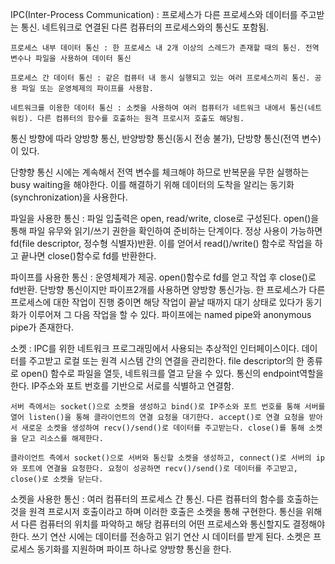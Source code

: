IPC(Inter-Process Communication) : 프로세스가 다른 프로세스와 데이터를 주고받는 통신. 네트워크로 연결된 다른 컴퓨터의 프로세스와의 통신도 포함됨.

    프로세스 내부 데이터 통신 : 한 프로세스 내 2개 이상의 스레드가 존재할 때의 통신. 전역 변수나 파일을 사용하여 데이터 통신

    프로세스 간 데이터 통신 : 같은 컴퓨터 내 동시 실행되고 있는 여러 프로세스끼리 통신. 공용 파일 또는 운영체제의 파이프를 사용함.

    네트워크를 이용한 데이터 통신 : 소켓을 사용하여 여러 컴퓨터가 네트워크 내에서 통신(네트워킹). 다른 컴퓨터의 함수를 호출하는 원격 프로시저 호출도 해당됨.

통신 방향에 따라 양방향 통신, 반양방향 통신(동시 전송 불가), 단방향 통신(전역 변수)이 있다.

단향향 통신 시에는 계속해서 전역 변수를 체크해야 하므로 반복문을 무한 실행하는 busy waiting을 해야한다. 이를 해결하기 위해 데이터의 도착을 알리는 동기화(synchronization)을 사용한다. 

파일을 사용한 통신 : 파일 입출력은 open, read/write, close로 구성된다. open()을 통해 파일 유무와 읽기/쓰기 권한을 확인하여 준비하는 단계이다. 정상 사용이 가능하면 fd(file descriptor, 정수형 식별자)반환. 이를 얻어서 read()/write() 함수로 작업을 하고 끝나면 close()함수로 fd를 반환한다.

파이프를 사용한 통신 : 운영체제가 제공. open()함수로 fd를 얻고 작업 후 close()로 fd반환. 단방향 통신이지만 파이프2개를 사용하면 양방향 통신가능. 한 프로세스가 다른 프로세스에 대한 작업이 진행 중이면 해당 작업이 끝날 때까지 대기 상태로 있다가 동기화가 이루어져 그 다음 작업을 할 수 있다. 파이프에는 named pipe와 anonymous pipe가 존재한다.

소켓 : IPC를 위한 네트워크 프로그래밍에서 사용되는 추상적인 인터페이스이다. 데이터를 주고받고 로컬 또는 원격 시스템 간의 연결을 관리한다. file descriptor의 한 종류로 open() 함수로 파일을 열듯, 네트워크를 열고 닫을 수 있다. 통신의 endpoint역할을 한다. IP주소와 포트 번호를 기반으로 서로를 식별하고 연결함.

    서버 측에서는 socket()으로 소켓을 생성하고 bind()로 IP주소와 포트 번호를 통해 서버를 열어 listen()을 통해 클라이언트의 연결 요청을 대기한다. accept()로 연결 요청을 받아서 새로운 소켓을 생성하여 recv()/send()로 데이터를 주고받는다. close()를 통해 소켓을 닫고 리소스를 해제한다.

    클라이언트 측에서 socket()으로 서버와 통신할 소켓을 생성하고, connect()로 서버의 ip와 포트에 연결을 요청한다. 요청이 성공하면 recv()/send()로 데이터를 주고받고, close()로 소켓을 닫는다.


소켓을 사용한 통신 : 여러 컴퓨터의 프로세스 간 통신. 다른 컴퓨터의 함수를 호출하는 것을 원격 프로시저 호출이라고 하며 이러한 호출은 소켓을 통해 구현한다. 통신을 위해서 다른 컴퓨터의 위치를 파악하고 해당 컴퓨터의 어떤 프로세스와 통신할지도 결정해야 한다.
쓰기 연산 시에는 데이터를 전송하고 읽기 연산 시 데이터를 받게 된다. 소켓은 프로세스 동기화를 지원하며 파이프 하나로 양방향 통신을 한다.